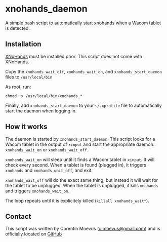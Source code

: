 # xnohands_daemon
A simple bash script to automatically start xnohands when a Wacom tablet is detected.

## Installation
[XNoHands](https://sourceforge.net/projects/xournal/files/xnohands/) must be installed prior. This script does not come with XNoHands.

Copy the `xnohands_wait_off`, `xnohands_wait_on`, and `xnohands_start_daemon` files to `/usr/local/bin`

As root, run:

    chmod +x /usr/local/bin/xnohands_*

Finally, add `xnohands_start_daemon` to your `~/.xprofile` file to automatically start the daemon when logging in.

## How it works
The daemon is started by `xnohands_start_daemon`. This script looks for a Wacom tablet in the output of `xinput` and start the appropriate daemon: `xnohands_wait_on` or `xnohands_wait_off`. 

`xnohands_wait_on` will sleep until it finds a Wacom tablet in `xinput`. It will check every second. When a tablet is found (plugged in), it triggers `xnohands` and `xnohands_wait_off`, and exit.

`xnohands_wait_off` will do the exact same thing, but instead it will wait for the tablet to be unplugged. When the tablet is unplugged, it kills `xnohands` and triggers `xnohands_wait_on`.

The loop repeats until it is explicitely killed (`killall xnohands_wait*`).

## Contact
This script was written by Corentin Moevus (c.moevus@gmail.com) and is officially located on [GitHub](https://github.com/cmoevus/xnohands_daemon)
